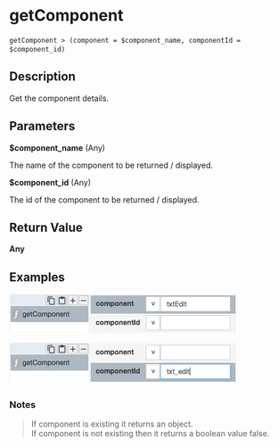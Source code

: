 # getComponent

	getComponent > (component = $component_name, componentId = $component_id)

## Description

Get the component details.

## Parameters

**$component_name** (Any)

The name of the component to be returned / displayed.

**$component_id** (Any)

The id of the component to be returned / displayed.

## Return Value

**Any**

## Examples

![](getComponent1.png?raw=true)

![](getComponent2.png?raw=true)

### Notes
> If component is existing it returns an object. <br>
> If component is not existing then it returns a boolean value false.

